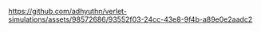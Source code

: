 

https://github.com/adhyuthn/verlet-simulations/assets/98572686/93552f03-24cc-43e8-9f4b-a89e0e2aadc2

